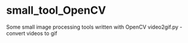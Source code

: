 # small_tool_OpenCV
Some small image processing tools written with OpenCV
video2gif.py - convert videos to gif  
